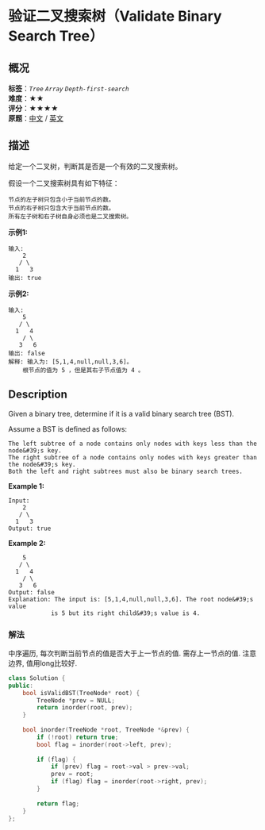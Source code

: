 # 验证二叉搜索树（Validate Binary Search Tree）
## 概况
**标签**：*`Tree`*  *`Array`*  *`Depth-first-search`*<br>
**难度**：★★<br>
**评分**：★★★★<br>
**原题**：[中文](https://leetcode-cn.com/problems/validate-binary-search-tree) / [英文](https://leetcode.com/problems/validate-binary-search-tree)

## 描述

给定一个二叉树，判断其是否是一个有效的二叉搜索树。

假设一个二叉搜索树具有如下特征：

	节点的左子树只包含小于当前节点的数。
	节点的右子树只包含大于当前节点的数。
	所有左子树和右子树自身必须也是二叉搜索树。

**示例1:**
```
输入:
    2
   / \
  1   3
输出: true
```

**示例2:**
```
输入:
    5
   / \
  1   4
    / \
   3   6
输出: false
解释: 输入为: [5,1,4,null,null,3,6]。
    根节点的值为 5 ，但是其右子节点值为 4 。
```

## Description
Given a binary tree, determine if it is a valid binary search tree (BST).

Assume a BST is defined as follows:

	The left subtree of a node contains only nodes with keys less than the node&#39;s key.
	The right subtree of a node contains only nodes with keys greater than the node&#39;s key.
	Both the left and right subtrees must also be binary search trees.

**Example 1:**
```
Input:
    2
   / \
  1   3
Output: true
```

**Example 2:**
```
    5
   / \
  1   4
    / \
   3   6
Output: false
Explanation: The input is: [5,1,4,null,null,3,6]. The root node&#39;s value
            is 5 but its right child&#39;s value is 4.
```


### 解法
中序遍历, 每次判断当前节点的值是否大于上一节点的值. 需存上一节点的值. 注意边界, 值用long比较好.
```c++
class Solution {
public:
    bool isValidBST(TreeNode* root) {
        TreeNode *prev = NULL;
        return inorder(root, prev);
    }
    
    bool inorder(TreeNode *root, TreeNode *&prev) {
        if (!root) return true;
        bool flag = inorder(root->left, prev);
        
        if (flag) {
            if (prev) flag = root->val > prev->val;
            prev = root;
            if (flag) flag = inorder(root->right, prev);
        }
        
        return flag;
    }
};
```